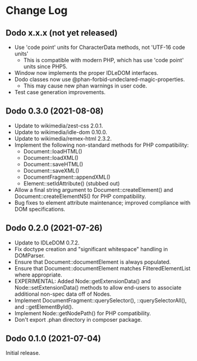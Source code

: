 # Change Log

## Dodo x.x.x (not yet released)
* Use 'code point' units for CharacterData methods, not 'UTF-16 code units'
  * This is compatible with modern PHP, which has use 'code point' units
    since PHP5.
* Window now implements the proper IDLeDOM interfaces.
* Dodo classes now use @phan-forbid-undeclared-magic-properties.
  * This may cause new phan warnings in user code.
* Test case generation improvements.

## Dodo 0.3.0 (2021-08-08)
* Update to wikimedia/zest-css 2.0.1.
* Update to wikimedia/idle-dom 0.10.0.
* Update to wikimedia/remex-html 2.3.2.
* Implement the following non-standard methods for PHP compatibility:
  * Document::loadHTML()
  * Document::loadXML()
  * Document::saveHTML()
  * Document::saveXML()
  * DocumentFragment::appendXML()
  * Element::setIdAttribute() (stubbed out)
* Allow a final string argument to Document::createElement() and
  Document::createElementNS() for PHP compatibility.
* Bug fixes to element attribute maintenance; improved compliance with
  DOM specifications.

## Dodo 0.2.0 (2021-07-26)
* Update to IDLeDOM 0.7.2.
* Fix doctype creation and "significant whitespace" handling in DOMParser.
* Ensure that Document::documentElement is always populated.
* Ensure that Document::documentElement matches FilteredElementList where
  appropriate.
* EXPERIMENTAL: Added Node::getExtensionData() and Node::setExtensionData()
  methods to allow end-users to associate additional non-spec data off of
  Nodes.
* Implement DocumentFragment::querySelector(), ::querySelectorAll(), and
  ::getElementById().
* Implement Node::getNodePath() for PHP compatibility.
* Don't export .phan directory in composer package.

## Dodo 0.1.0 (2021-07-04)
Initial release.
